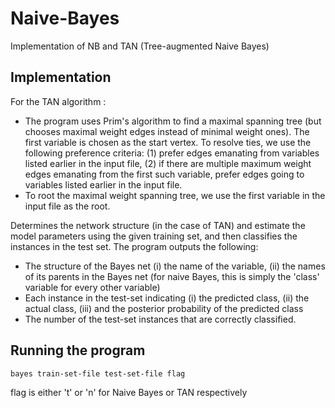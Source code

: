 # Naive-Bayes
Implementation of NB and TAN (Tree-augmented Naive Bayes)

## Implementation
For the TAN algorithm :
- The program uses Prim's algorithm to find a maximal spanning tree (but chooses maximal weight edges instead of minimal weight ones). The first variable is chosen as the start vertex. To resolve ties, we use the following preference criteria: (1) prefer edges emanating from variables listed earlier in the input file, (2) if there are multiple maximum weight edges emanating from the first such variable, prefer edges going to variables listed earlier in the input file.
- To root the maximal weight spanning tree, we use the first variable in the input file as the root.

Determines the network structure (in the case of TAN) and estimate the model parameters using the given training set, and then classifies the instances in the test set. The program outputs the following:

- The structure of the Bayes net  (i) the name of the variable, (ii) the names of its parents in the Bayes net (for naive Bayes, this is simply the 'class' variable for every other variable)
- Each instance in the test-set indicating (i) the predicted class, (ii) the actual class, (iii) and the posterior probability of the predicted class 
- The number of the test-set instances that are correctly classified.

## Running the program

```sh
bayes train-set-file test-set-file flag
```
flag is either 't' or 'n' for Naive Bayes or TAN respectively
